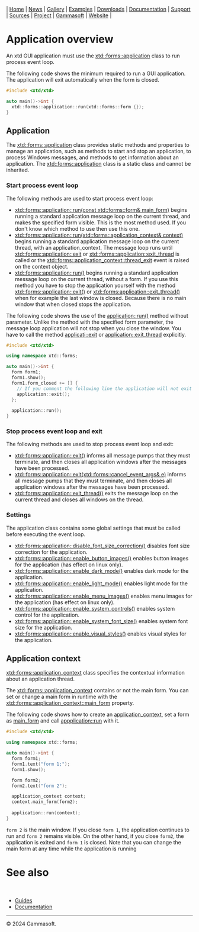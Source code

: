 | [Home](home.md) | [News](news.md) | [Gallery](gallery.md) | [Examples](examples.md) | [Downloads](downloads.md) | [Documentation](documentation.md) | [Support](support.md) | [Sources](https://github.com/gammasoft71/xtd) | [Project](https://sourceforge.net/projects/xtdpro/) | [Gammasoft](gammasoft.md) | [Website](https://gammasoft71.github.io/xtd) |

# Application overview

An xtd GUI application must use the [xtd::forms::application](https://gammasoft71.github.io/xtd/reference_guides/latest/classxtd_1_1forms_1_1application.html) class to run process event loop.

The following code shows the minimum required to run a GUI application.
The application will exit automatically when the form is closed.

```cpp
#include <xtd/xtd>

auto main()->int {
  xtd::forms::application::run(xtd::forms::form {});
}
```

## Application

The [xtd::forms::application](https://gammasoft71.github.io/xtd/reference_guides/latest/classxtd_1_1forms_1_1application.html) class provides static methods and properties to manage an application, such as methods to start and stop an application, to process Windows messages, and methods to get information about an application.
The [xtd::forms::application](https://gammasoft71.github.io/xtd/reference_guides/latest/classxtd_1_1forms_1_1application.html) class is a static class and cannot be inherited.

### Start process event loop

The following methods are used to start process event loop:
* [xtd::forms::application::run(const xtd::forms::form& main_form)](https://gammasoft71.github.io/xtd/reference_guides/latest/classxtd_1_1forms_1_1application.html#ad9f33fc4a9bfe8735d80ebabdeb7f3f2) begins running a standard application message loop on the current thread, and makes the specified form visible. This is the most method used. If you don't know which method to use then use this one.
* [xtd::forms::application::run(xtd::forms::application_context& context)](https://gammasoft71.github.io/xtd/reference_guides/latest/classxtd_1_1forms_1_1application.html#ab79aa8eba69cde497bae6657cb11eab8) begins running a standard application message loop on the current thread, with an application_context. The message loop runs until [xtd::forms::application::exit](https://gammasoft71.github.io/xtd/reference_guides/latest/classxtd_1_1forms_1_1application.html#a1f7d29b0aeda0c96f5acc4e38ad5902a) or [xtd::forms::application::exit_thread](https://gammasoft71.github.io/xtd/reference_guides/latest/classxtd_1_1forms_1_1application.html#a7cd6fe69c23173cb2dabae8f6c7a1690) is called or the [xtd::forms::application_context::thread_exit](https://gammasoft71.github.io/xtd/reference_guides/latest/group__events.html#ga3dc1fee2312e39f7032b071ed5ee0f54) event is raised on the context object.
* [xtd::forms::application::run()](https://gammasoft71.github.io/xtd/reference_guides/latest/classxtd_1_1forms_1_1application.html#a4ee49410f3156fd66b61c2567a59388e) begins running a standard application message loop on the current thread, without a form. If you use this method you have to stop the application yourself with the method [xtd::forms::application::exit()](https://gammasoft71.github.io/xtd/reference_guides/latest/classxtd_1_1forms_1_1application.html#a1f7d29b0aeda0c96f5acc4e38ad5902a) or [xtd::forms:application::exit_thread()](https://gammasoft71.github.io/xtd/reference_guides/latest/classxtd_1_1forms_1_1application.html#a7cd6fe69c23173cb2dabae8f6c7a1690) when for example the last window is closed. Because there is no main window that when closed stops the application.

The following code shows the use of the [application::run()](https://gammasoft71.github.io/xtd/reference_guides/latest/classxtd_1_1forms_1_1application.html#a4ee49410f3156fd66b61c2567a59388e) method without parameter. 
Unlike the method with the specified form parameter, the message loop application will not stop when you close the window.
You have to call the method [applicati::exit](https://gammasoft71.github.io/xtd/reference_guides/latest/classxtd_1_1forms_1_1application.html#a1f7d29b0aeda0c96f5acc4e38ad5902a) or [application::exit_thread](https://gammasoft71.github.io/xtd/reference_guides/latest/classxtd_1_1forms_1_1application.html#a7cd6fe69c23173cb2dabae8f6c7a1690) explicitly.

```cpp
#include <xtd/xtd>

using namespace xtd::forms;

auto main()->int {
  form form1;
  form1.show();
  form1.form_closed += [] {
    // If you comment the following line the application will not exit when you close the form.
    application::exit();
  };
  
  application::run();
}
```

### Stop process event loop and exit

The following methods are used to stop process event loop and exit:
* [xtd::forms::application::exit()](https://gammasoft71.github.io/xtd/reference_guides/latest/classxtd_1_1forms_1_1application.html#a1f7d29b0aeda0c96f5acc4e38ad5902a) informs all message pumps that they must terminate, and then closes all application windows after the messages have been processed.
* [xtd::forms::application::exit(xtd::forms::cancel_event_args& e)](https://gammasoft71.github.io/xtd/reference_guides/latest/classxtd_1_1forms_1_1application.html#a5b1b744a6bc8e74c2a80cf0564b370cd) informs all message pumps that they must terminate, and then closes all application windows after the messages have been processed.
* [xtd::forms::application::exit_thread()](https://gammasoft71.github.io/xtd/reference_guides/latest/classxtd_1_1forms_1_1application.html#a7cd6fe69c23173cb2dabae8f6c7a1690) exits the message loop on the current thread and closes all windows on the thread.

### Settings

The application class contains some global settings that must be called before executing the event loop.

* [xtd::forms::application::disable_font_size_correction()](https://gammasoft71.github.io/xtd/reference_guides/latest/classxtd_1_1forms_1_1application.html#abf17d1d7052d313ff8137035f8a0d276) disables font size correction for the application.
* [xtd::forms::application::enable_button_images()](https://gammasoft71.github.io/xtd/reference_guides/latest/classxtd_1_1forms_1_1application.html#ad32eba2a91a9e25f66e4cb1f718c8973) enables button images for the application (has effect on linux only).
* [xtd::forms::application::enable_dark_mode()](https://gammasoft71.github.io/xtd/reference_guides/latest/classxtd_1_1forms_1_1application.html#a055e78c3b5097f08a108c0730360e3b8) enables dark mode for the application.
* [xtd::forms::application::enable_light_mode()](https://gammasoft71.github.io/xtd/reference_guides/latest/classxtd_1_1forms_1_1application.html#ac6f2defe8e2722b0fb450f5ae6a2f28d) enables light mode for the application.
* [xtd::forms::application::enable_menu_images()](https://gammasoft71.github.io/xtd/reference_guides/latest/classxtd_1_1forms_1_1application.html#a38695ee0d586fd727abfb42995f6d9cb) enables menu images for the application (has effect on linux only).
* [xtd::forms::application::enable_system_controls()](https://gammasoft71.github.io/xtd/reference_guides/latest/classxtd_1_1forms_1_1application.html#a28ad4db693e3bf228e5f0902fdf5882a) enables system control for the application.
* [xtd::forms::application::enable_system_font_size()](https://gammasoft71.github.io/xtd/reference_guides/latest/classxtd_1_1forms_1_1application.html#a7d71d75530eaadb67edc3be36c57ca61) enables system font size for the application.
* [xtd::forms::application::enable_visual_styles()](https://gammasoft71.github.io/xtd/reference_guides/latest/classxtd_1_1forms_1_1application.html#a6af4447091dec74038a54c6b9f5f8760) enables visual styles for the application.

## Application context

[xtd::forms::application_context](https://gammasoft71.github.io/xtd/reference_guides/latest/classxtd_1_1forms_1_1application__context.html) class specifies the contextual information about an application thread.

The [xtd::forms::application_context](https://gammasoft71.github.io/xtd/reference_guides/latest/classxtd_1_1forms_1_1application__context.html#ac5474112ff9d1805a8eff90a069c2ca1) contains or not the main form. You can set or change a main form in runtime with the [xtd::forms::application_context::main_form](https://gammasoft71.github.io/xtd/reference_guides/latest/classxtd_1_1forms_1_1application__context.html#a0c2eeef4bb20a6c077a925896a9024e4) property.

The following code shows how to create an [application_context](https://gammasoft71.github.io/xtd/reference_guides/latest/classxtd_1_1forms_1_1application__context.html#ac5474112ff9d1805a8eff90a069c2ca1), set a form as [main_form](https://gammasoft71.github.io/xtd/reference_guides/latest/classxtd_1_1forms_1_1application__context.html#a0c2eeef4bb20a6c077a925896a9024e4) and call [appplication::run](https://gammasoft71.github.io/xtd/reference_guides/latest/classxtd_1_1forms_1_1application.html#ab79aa8eba69cde497bae6657cb11eab8) with it.

```cpp
#include <xtd/xtd>

using namespace xtd::forms;

auto main()->int {
  form form1;
  form1.text("form 1;");
  form1.show();

  form form2;
  form2.text("form 2");

  application_context context;
  context.main_form(form2);
  
  application::run(context);
}
```

`form 2` is the main window. If you close `form 1`, the application continues to run and `form 2` remains visible. 
On the other hand, if you close `form2`, the application is exited and `form 1` is closed.
Note that you can change the main form at any time while the application is running 

# See also
​
* [Guides](guides.md)
* [Documentation](documentation.md)

______________________________________________________________________________________________

© 2024 Gammasoft.
